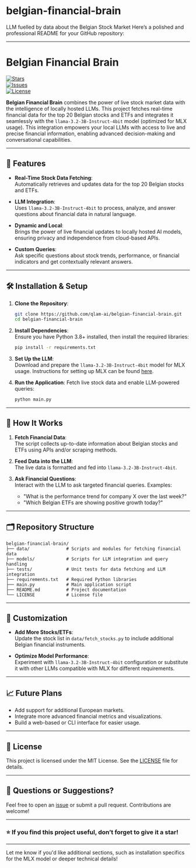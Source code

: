 # belgian-financial-brain
LLM fuelled by data about the Belgian Stock Market
Here’s a polished and professional README for your GitHub repository:

---

# Belgian Financial Brain

[![Stars](https://img.shields.io/github/stars/qlam-ai/belgian-financial-brain?style=social)](https://github.com/qlam-ai/belgian-financial-brain/stargazers)  
[![Issues](https://img.shields.io/github/issues/qlam-ai/belgian-financial-brain)](https://github.com/qlam-ai/belgian-financial-brain/issues)  
[![License](https://img.shields.io/github/license/qlam-ai/belgian-financial-brain)](LICENSE)

**Belgian Financial Brain** combines the power of live stock market data with the intelligence of locally hosted LLMs. This project fetches real-time financial data for the top 20 Belgian stocks and ETFs and integrates it seamlessly with the `llama-3.2-3B-Instruct-4bit` model (optimized for MLX usage). This integration empowers your local LLMs with access to live and precise financial information, enabling advanced decision-making and conversational capabilities.

---

## 🚀 Features

- **Real-Time Stock Data Fetching**:  
  Automatically retrieves and updates data for the top 20 Belgian stocks and ETFs.
  
- **LLM Integration**:  
  Uses `llama-3.2-3B-Instruct-4bit` to process, analyze, and answer questions about financial data in natural language.

- **Dynamic and Local**:  
  Brings the power of live financial updates to locally hosted AI models, ensuring privacy and independence from cloud-based APIs.

- **Custom Queries**:  
  Ask specific questions about stock trends, performance, or financial indicators and get contextually relevant answers.

---

## 🛠️ Installation & Setup

1. **Clone the Repository**:
   ```bash
   git clone https://github.com/qlam-ai/belgian-financial-brain.git
   cd belgian-financial-brain
   ```

2. **Install Dependencies**:  
   Ensure you have Python 3.8+ installed, then install the required libraries:
   ```bash
   pip install -r requirements.txt
   ```

3. **Set Up the LLM**:  
   Download and prepare the `llama-3.2-3B-Instruct-4bit` model for MLX usage. Instructions for setting up MLX can be found [here](https://github.com/nomic-ai/mlx).

4. **Run the Application**:
   Fetch live stock data and enable LLM-powered queries:
   ```bash
   python main.py
   ```

---

## 🧠 How It Works

1. **Fetch Financial Data**:  
   The script collects up-to-date information about Belgian stocks and ETFs using APIs and/or scraping methods.

2. **Feed Data into the LLM**:  
   The live data is formatted and fed into `llama-3.2-3B-Instruct-4bit`.

3. **Ask Financial Questions**:  
   Interact with the LLM to ask targeted financial queries. Examples:
   - "What is the performance trend for company X over the last week?"
   - "Which Belgian ETFs are showing positive growth today?"

---

## 🗂️ Repository Structure

```plaintext
belgian-financial-brain/
├── data/              # Scripts and modules for fetching financial data
├── models/            # Scripts for LLM integration and query handling
├── tests/             # Unit tests for data fetching and LLM integration
├── requirements.txt   # Required Python libraries
├── main.py            # Main application script
├── README.md          # Project documentation
└── LICENSE            # License file
```

---

## 🔧 Customization

- **Add More Stocks/ETFs**:  
  Update the stock list in `data/fetch_stocks.py` to include additional Belgian financial instruments.

- **Optimize Model Performance**:  
  Experiment with `llama-3.2-3B-Instruct-4bit` configuration or substitute it with other LLMs compatible with MLX for different requirements.

---

## 📈 Future Plans

- Add support for additional European markets.  
- Integrate more advanced financial metrics and visualizations.  
- Build a web-based or CLI interface for easier usage.  

---

## 📝 License

This project is licensed under the MIT License. See the [LICENSE](LICENSE) file for details.

---

## 💬 Questions or Suggestions?

Feel free to open an [issue](https://github.com/qlam-ai/belgian-financial-brain/issues) or submit a pull request. Contributions are welcome!

---

### ⭐ If you find this project useful, don’t forget to give it a star!  

--- 

Let me know if you'd like additional sections, such as installation specifics for the MLX model or deeper technical details!